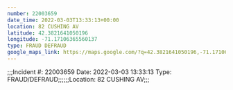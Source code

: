 ```yaml
---
number: 22003659
date_time: 2022-03-03T13:33:13+00:00
location: 82 CUSHING AV
latitude: 42.3821641050196
longitude: -71.17106365560137
type: FRAUD DEFRAUD
google_maps_link: https://maps.google.com/?q=42.3821641050196,-71.17106365560137
---
```


;;;Incident #: 22003659  Date: 2022-03-03 13:33:13   Type: FRAUD/DEFRAUD;;;;;;Location: 82 CUSHING AV;;;
